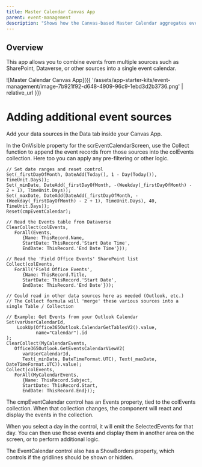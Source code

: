 ```yaml
---
title: Master Calendar Canvas App
parent: event-management
description: "Shows how the Canvas-based Master Calendar aggregates events from Dataverse, SharePoint, and other sources and how to add new event sources."
---
```


## Overview

This app allows you to combine events from multiple sources such as SharePoint, Dataverse, or other sources into a single event calendar.

![Master Calendar Canvas App]({{ '/assets/app-starter-kits/event-management/image-7b921f92-d648-4909-96c9-1ebd3d2b3736.png' | relative_url }})

# Adding additional event sources

Add your data sources in the Data tab inside your Canvas App.

In the OnVisible property for the scrEventCalendarScreen, use the Collect function to append the event records from those sources into the colEvents collection. Here too you can apply any pre-filtering or other logic.

```
// Set date ranges and reset control
Set(_firstDayOfMonth, DateAdd(Today(), 1 - Day(Today()), TimeUnit.Days));
Set(_minDate, DateAdd(_firstDayOfMonth, -(Weekday(_firstDayOfMonth) - 2 + 1), TimeUnit.Days));         
Set(_maxDate, DateAdd(DateAdd(_firstDayOfMonth, -(Weekday(_firstDayOfMonth) - 2 + 1), TimeUnit.Days), 40, TimeUnit.Days));   
Reset(cmpEventCalendar);

// Read the Events table from Dataverse
ClearCollect(colEvents, 
   ForAll(Events, 
      {Name: ThisRecord.Name, 
      StartDate: ThisRecord.'Start Date Time', 
      EndDate: ThisRecord.'End Date Time'}));

// Read the 'Field Office Events' SharePoint list
Collect(colEvents, 
   ForAll('Field Office Events', 
      {Name: ThisRecord.Title, 
      StartDate: ThisRecord.'Start Date', 
      EndDate: ThisRecord.'End Date'}));

// Could read in other data sources here as needed (Outlook, etc.)
// The Collect formula will 'merge' these various sources into a single Table / Collection

// Example: Get Events from your Outlook Calendar
Set(varUserCalendarId, 
    LookUp(Office365Outlook.CalendarGetTablesV2().value, 
           name="Calendar").id
);
ClearCollect(MyCalendarEvents, 
   Office365Outlook.GetEventsCalendarViewV2(
      varUserCalendarId, 
      Text(_minDate, DateTimeFormat.UTC), Text(_maxDate, DateTimeFormat.UTC)).value);
Collect(colEvents, 
   ForAll(MyCalendarEvents, 
      {Name: ThisRecord.Subject, 
      StartDate: ThisRecord.Start, 
      EndDate: ThisRecord.End}));

```

The cmpEventCalendar control has an Events property, tied to the colEvents collection. When that collection changes, the component will react and display the events in the collection.

When you select a day in the control, it will emit the SelectedEvents for that day. You can then use those events and display them in another area on the screen, or to perform additional logic.

The EventCalendar control also has a ShowBorders property, which controls if the gridlines should be shown or hidden.
